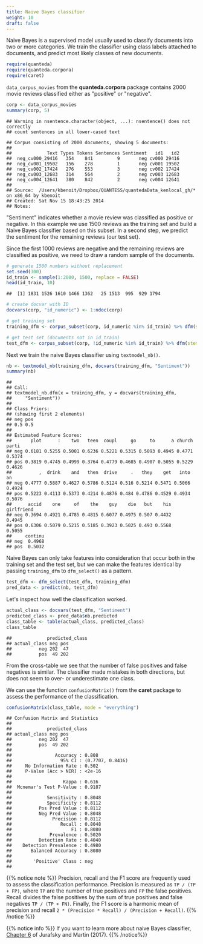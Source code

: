```yaml
---
title: Naive Bayes classifier
weight: 10
draft: false
---
```


Naive Bayes is a supervised model usually used to classify documents into two or more categories. We train the classifier using class labels attached to documents, and predict most likely classes of new documents.


```r
require(quanteda)
require(quanteda.corpora)
require(caret)
```

`data_corpus_movies` from the **quanteda.corpora** package contains 2000 movie reviews classified either as "positive" or "negative".


```r
corp <- data_corpus_movies
summary(corp, 5)
```

```
## Warning in nsentence.character(object, ...): nsentence() does not correctly
## count sentences in all lower-cased text
```

```
## Corpus consisting of 2000 documents, showing 5 documents:
## 
##             Text Types Tokens Sentences Sentiment   id1   id2
##  neg_cv000_29416   354    841         9       neg cv000 29416
##  neg_cv001_19502   156    278         1       neg cv001 19502
##  neg_cv002_17424   276    553         3       neg cv002 17424
##  neg_cv003_12683   314    564         2       neg cv003 12683
##  neg_cv004_12641   380    842         2       neg cv004 12641
## 
## Source:  /Users/kbenoit/Dropbox/QUANTESS/quantedaData_kenlocal_gh/* on x86_64 by kbenoit
## Created: Sat Nov 15 18:43:25 2014
## Notes:
```

"Sentiment" indicates whether a movie review was classified as positive or negative. In this example we use 1500 reviews as the training set and build a Naive Bayes classifier based on this subset. In a second step, we predict the sentiment for the remaining reviews (our test set).

Since the first 1000 reviews are negative and the remaining reviews are classified as positive, we need to draw a random sample of the documents.


```r
# generate 1500 numbers without replacement
set.seed(300)
id_train <- sample(1:2000, 1500, replace = FALSE)
head(id_train, 10)
```

```
##  [1] 1831 1526 1610 1466 1362   25 1513  995  929 1794
```

```r
# create docvar with ID
docvars(corp, "id_numeric") <- 1:ndoc(corp)

# get training set
training_dfm <- corpus_subset(corp, id_numeric %in% id_train) %>% dfm(stem = TRUE)

# get test set (documents not in id_train)
test_dfm <- corpus_subset(corp, !id_numeric %in% id_train) %>% dfm(stem = TRUE)
```

Next we train the naive Bayes classifier using `textmodel_nb()`.


```r
nb <- textmodel_nb(training_dfm, docvars(training_dfm, "Sentiment"))
summary(nb)
```

```
## 
## Call:
## textmodel_nb.dfm(x = training_dfm, y = docvars(training_dfm, 
##     "Sentiment"))
## 
## Class Priors:
## (showing first 2 elements)
## neg pos 
## 0.5 0.5 
## 
## Estimated Feature Scores:
##       plot      :    two   teen  coupl     go     to      a church  parti
## neg 0.6181 0.5255 0.5001 0.6236 0.5221 0.5315 0.5093 0.4945 0.4771 0.5374
## pos 0.3819 0.4745 0.4999 0.3764 0.4779 0.4685 0.4907 0.5055 0.5229 0.4626
##          ,  drink    and   then  drive     .   they    get   into     an
## neg 0.4777 0.5887 0.4627 0.5786 0.5124 0.516 0.5214 0.5471 0.5066 0.4924
## pos 0.5223 0.4113 0.5373 0.4214 0.4876 0.484 0.4786 0.4529 0.4934 0.5076
##      accid    one     of    the    guy    die   but    his girlfriend
## neg 0.3694 0.4921 0.4785 0.4815 0.6077 0.4975 0.507 0.4432     0.4945
## pos 0.6306 0.5079 0.5215 0.5185 0.3923 0.5025 0.493 0.5568     0.5055
##     continu
## neg  0.4968
## pos  0.5032
```


Naive Bayes can only take features into consideration that occur both in the training set and the test set, but we can make the features identical by passing `training_dfm` to `dfm_select()` as a pattern.


```r
test_dfm <- dfm_select(test_dfm, training_dfm)
pred_data <- predict(nb, test_dfm)
```

Let's inspect how well the classification worked.


```r
actual_class <- docvars(test_dfm, "Sentiment")
predicted_class <- pred_data$nb.predicted 
class_table <- table(actual_class, predicted_class)
class_table
```

```
##             predicted_class
## actual_class neg pos
##          neg 202  47
##          pos  49 202
```

From the cross-table we see that the number of false positives and false negatives is similar. The classifier made mistakes in both directions, but does not seem to over- or underestimate one class.

We can use the function `confusionMatrix()` from the **caret** package to assess the performance of the classification.


```r
confusionMatrix(class_table, mode = "everything")
```

```
## Confusion Matrix and Statistics
## 
##             predicted_class
## actual_class neg pos
##          neg 202  47
##          pos  49 202
##                                           
##                Accuracy : 0.808           
##                  95% CI : (0.7707, 0.8416)
##     No Information Rate : 0.502           
##     P-Value [Acc > NIR] : <2e-16          
##                                           
##                   Kappa : 0.616           
##  Mcnemar's Test P-Value : 0.9187          
##                                           
##             Sensitivity : 0.8048          
##             Specificity : 0.8112          
##          Pos Pred Value : 0.8112          
##          Neg Pred Value : 0.8048          
##               Precision : 0.8112          
##                  Recall : 0.8048          
##                      F1 : 0.8080          
##              Prevalence : 0.5020          
##          Detection Rate : 0.4040          
##    Detection Prevalence : 0.4980          
##       Balanced Accuracy : 0.8080          
##                                           
##        'Positive' Class : neg             
## 
```

{{% notice note %}}
Precision, recall and the F1 score are frequently used to assess the classification performance. Precision is measured as `TP / (TP + FP)`, where `TP` are the number of true positives and  `FP`  the false positives. Recall divides the false positives by the sum of true positives and false negatives `TP / (TP + FN)`. Finally, the F1 score is a harmonic mean of precision and recall `2 * (Precision * Recall) / (Precision + Recall)`.
{{% /notice %}}

{{% notice info %}}
If you want to learn more about naive Bayes classifier, [Chapter 6](https://web.stanford.edu/~jurafsky/slp3/6.pdf) of Jurafsky and Martin (2017).
{{% /notice%}}
